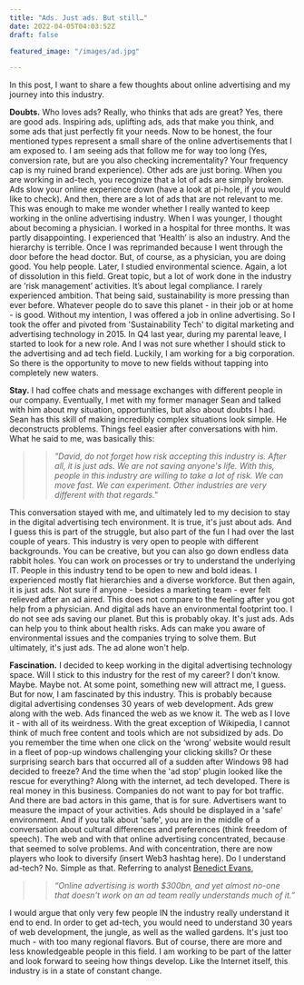 ```yaml
---
title: "Ads. Just ads. But still…"
date: 2022-04-05T04:03:52Z
draft: false

featured_image: "/images/ad.jpg"

---
```


In this post, I want to share a few thoughts about online advertising and my journey into this industry.

**Doubts.** Who loves ads? Really, who thinks that ads are great? Yes, there are good ads. Inspiring ads, uplifting ads, ads that make you think, and some ads that just perfectly fit your needs. Now to be honest, the four mentioned types represent a small share of the online advertisements that I am exposed to. I am seeing ads that follow me for way too long (Yes, conversion rate, but are you also checking incrementality? Your frequency cap is my ruined brand experience). Other ads are just boring. When you are working in ad-tech, you recognize that a lot of ads are simply broken. Ads slow your online experience down (have a look at pi-hole, if you would like to check). And then, there are a lot of ads that are not relevant to me.
This was enough to make me wonder whether I really wanted to keep working in the online advertising industry. When I was younger, I thought about becoming a physician. I worked in a hospital for three months. It was partly disappointing. I experienced that ‘Health’ is also an industry. And the hierarchy is terrible. Once I was reprimanded because I went through the door before the head doctor. But, of course, as a physician, you are doing good. You help people.
Later, I studied environmental science. Again, a lot of dissolution in this field. Great topic, but a lot of work done in the industry are ‘risk management’ activities. It’s about legal compliance. I rarely experienced ambition. That being said, sustainability is more pressing than ever before. Whatever people do to save this planet - in their job or at home - is good.
Without my intention, I was offered a job in online advertising. So I took the offer and pivoted from 'Sustainability Tech' to digital marketing and advertising technology in 2015.
In Q4 last year, during my parental leave, I started to look for a new role. And I was not sure whether I should stick to the advertising and ad tech field. Luckily, I am working for a big corporation. So there is the opportunity to move to new fields without tapping into completely new waters.

**Stay.** I had coffee chats and message exchanges with different people in our company. Eventually, I met with my former manager Sean and talked with him about my situation, opportunities, but also about doubts I had. Sean has this skill of making incredibly complex situations look simple. He deconstructs problems. Things feel easier after conversations with him. What he said to me, was basically this:

>> *"David, do not forget how risk accepting this industry is. After all, it is just ads. We are not saving anyone's life. With this, people in this industry are willing to take a lot of risk. We can move fast. We can experiment. Other industries are very different with that regards."*

This conversation stayed with me, and ultimately led to my decision to stay in the digital advertising tech environment.
It is true, it's just about ads. And I guess this is part of the struggle, but also part of the fun I had over the last couple of years. This industry is very open to people with different backgrounds. You can be creative, but you can also go down endless data rabbit holes. You can work on processes or try to understand the underlying IT. People in this industry tend to be open to new and bold ideas. I experienced mostly flat hierarchies and a diverse workforce.
But then again, it is just ads. Not sure if anyone - besides a marketing team - ever felt relieved after an ad aired. This does not compare to the feeling after you got help from a physician. And digital ads have an environmental footprint too. I do not see ads saving our planet.
But this is probably okay. It's just ads. Ads can help you to think about health risks. Ads can make you aware of environmental issues and the companies trying to solve them. But ultimately, it's just ads. The ad alone won't help.

**Fascination.** I decided to keep working in the digital advertising technology space. Will I stick to this industry for the rest of my career? I don't know. Maybe. Maybe not. At some point, something new will attract me, I guess. But for now, I am fascinated by this industry. This is probably because digital advertising condenses 30 years of web development. Ads grew along with the web. Ads financed the web as we know it. The web as I love it - with all of its weirdness. With the great exception of Wikipedia, I cannot think of much free content and tools which are not subsidized by ads. Do you remember the time when one click on the ‘wrong’ website would result in a fleet of pop-up windows challenging your clicking skills? Or these surprising search bars that occurred all of a sudden after Windows 98 had decided to freeze? And the time when the 'ad stop' plugin looked like the rescue for everything? Along with the internet, ad tech developed. There is real money in this business. Companies do not want to pay for bot traffic. And there are bad actors in this game, that is for sure. Advertisers want to measure the impact of your activities. Ads should be displayed in a 'safe' environment. And if you talk about 'safe', you are in the middle of a conversation about cultural differences and preferences (think freedom of speech). The web and with that online advertising concentrated, because that seemed to solve problems. And with concentration, there are now players who look to diversify (insert Web3 hashtag here).
Do I understand ad-tech? No. Simple as that. Referring to analyst [Benedict Evans](https://twitter.com/benedictevans),

>> *“Online advertising is worth $300bn, and yet almost no-one that doesn't work on an ad team really understands much of it.”* 

I would argue that only very few people IN the industry really understand it end to end. In order to get ad-tech, you would need to understand 30 years of web development, the jungle, as well as the walled gardens. It's just too much - with too many regional flavors. But of course, there are more and less knowledgeable people in this field. I am working to be part of the latter and look forward to seeing how things develop. Like the Internet itself, this industry is in a state of constant change.
